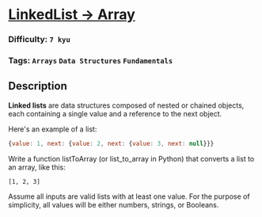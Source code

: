 # [LinkedList -> Array](https://www.codewars.com/kata/557dd2a061f099504a000088)

### Difficulty: `7 kyu`

### Tags: `Arrays` `Data Structures` `Fundamentals`

## Description

**Linked lists** are data structures composed of nested or chained objects, each containing a single value and a reference to the next object.

Here's an example of a list:

```js
{value: 1, next: {value: 2, next: {value: 3, next: null}}}
```

Write a function listToArray (or list_to_array in Python) that converts a list to an array, like this:

```
[1, 2, 3]
```

Assume all inputs are valid lists with at least one value. For the purpose of simplicity, all values will be either numbers, strings, or Booleans.

